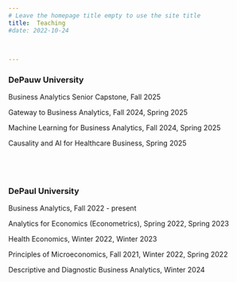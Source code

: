 ```yaml
---
# Leave the homepage title empty to use the site title
title:  Teaching
#date: 2022-10-24

 
    
---
```



### DePauw University

Business Analytics Senior Capstone, Fall 2025

Gateway to Business Analytics, Fall 2024, Spring 2025

Machine Learning for Business Analytics, Fall 2024, Spring 2025

Causality and AI for Healthcare Business, Spring 2025

## &nbsp;

### DePaul University

Business Analytics, Fall 2022 - present

Analytics for Economics (Econometrics), Spring 2022, Spring 2023

Health Economics, Winter 2022, Winter 2023

Principles of Microeconomics, Fall 2021, Winter 2022, Spring 2022

Descriptive and Diagnostic Business Analytics, Winter 2024
